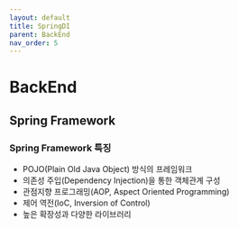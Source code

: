 ```yaml
---
layout: default
title: SpringDI
parent: BackEnd
nav_order: 5
---
```


# BackEnd

## Spring Framework

### Spring Framework 특징
- POJO(Plain Old Java Object) 방식의 프레임워크
- 의존성 주입(Dependency Injection)을 통한 객체관계 구성
- 관점지향 프로그래밍(AOP, Aspect Oriented Programming)
- 제어 역전(IoC, Inversion of Control)
- 높은 확장성과 다양한 라이브러리